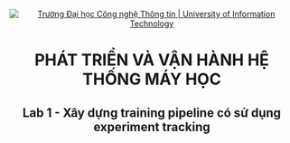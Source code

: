<p align="center">
  <a href="https://www.uit.edu.vn/" title="Trường Đại học Công nghệ Thông tin" style="border: none;">
    <img src="https://i.imgur.com/WmMnSRt.png" alt="Trường Đại học Công nghệ Thông tin | University of Information Technology">
  </a>
</p>

<h1 align="center"><b>PHÁT TRIỂN VÀ VẬN HÀNH HỆ THỐNG MÁY HỌC</b></h1>
<h2 align="center"><b>Lab 1 - Xây dựng training pipeline có sử dụng experiment tracking</b></h2>
